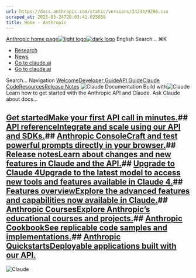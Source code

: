 ```yaml
---
url: https://docs.anthropic.com/static/versions/34244/9296.css
scraped_at: 2025-05-24T20:03:42.025688
title: Home - Anthropic
---
```


[Anthropic home page![light logo](https://mintlify.s3.us-west-1.amazonaws.com/anthropic/logo/light.svg)![dark logo](https://mintlify.s3.us-west-1.amazonaws.com/anthropic/logo/dark.svg)](https://docs.anthropic.com/)
English
Search...
⌘K
  * [Research](https://www.anthropic.com/research)
  * [News](https://www.anthropic.com/news)
  * [Go to claude.ai](https://claude.ai/)
  * [Go to claude.ai](https://claude.ai/)


Search...
Navigation
[Welcome](https://docs.anthropic.com/en/home)[Developer Guide](https://docs.anthropic.com/en/docs/welcome)[API Guide](https://docs.anthropic.com/en/api/overview)[Claude Code](https://docs.anthropic.com/en/docs/claude-code/overview)[Resources](https://docs.anthropic.com/en/resources/overview)[Release Notes](https://docs.anthropic.com/en/release-notes/overview)
![Claude Documentation](https://mintlify.s3.us-west-1.amazonaws.com/anthropic/images/Claude_docs.svg)
Build with![Claude](https://mintlify.s3.us-west-1.amazonaws.com/anthropic/images/claude-wordmark-slate.svg)
Learn how to get started with the Anthropic API and Claude.
Ask Claude about docs…
## [Get startedMake your first API call in minutes.](https://docs.anthropic.com/en/docs/initial-setup)## [API referenceIntegrate and scale using our API and SDKs.](https://docs.anthropic.com/en/api/getting-started)## [Anthropic ConsoleCraft and test powerful prompts directly in your browser.](https://console.anthropic.com)## [Release notesLearn about changes and new features in Claude and the API.](https://docs.anthropic.com/en/release-notes/api)## [Upgrade to Claude 4Upgrade to the latest model to access new tools and features available in Claude 4.](https://docs.anthropic.com/en/docs/about-claude/models/migrating-to-claude-4)## [Features overviewExplore the advanced features and capabilities now available in Claude.](https://docs.anthropic.com/en/docs/build-with-claude/overview)## [Anthropic CoursesExplore Anthropic’s educational courses and projects.](https://github.com/anthropics/courses)## [Anthropic CookbookSee replicable code samples and implementations.](https://github.com/anthropics/anthropic-cookbook)## [Anthropic QuickstartsDeployable applications built with our API.](https://github.com/anthropics/anthropic-quickstarts)
![Claude](https://mintlify.s3.us-west-1.amazonaws.com/anthropic/images/claude-wordmark-slate.svg)


